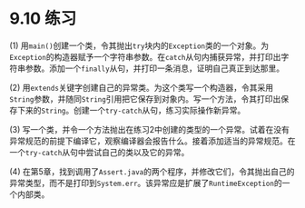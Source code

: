 # 9.10 练习

\(1\) 用`main()`创建一个类，令其抛出`try`块内的`Exception`类的一个对象。为`Exception`的构造器赋予一个字符串参数。在`catch`从句内捕获异常，并打印出字符串参数。添加一个`finally`从句，并打印一条消息，证明自己真正到达那里。

\(2\) 用`extends`关键字创建自己的异常类。为这个类写一个构造器，令其采用`String`参数，并随同`String`引用把它保存到对象内。写一个方法，令其打印出保存下来的`String`。创建一个`try-catch`从句，练习实际操作新异常。

\(3\) 写一个类，并令一个方法抛出在练习2中创建的类型的一个异常。试着在没有异常规范的前提下编译它，观察编译器会报告什么。接着添加适当的异常规范。在一个`try-catch`从句中尝试自己的类以及它的异常。

\(4\) 在第5章，找到调用了`Assert.java`的两个程序，并修改它们，令其抛出自己的异常类型，而不是打印到`System.err`。该异常应是扩展了`RuntimeException`的一个内部类。

